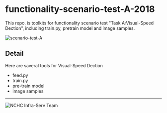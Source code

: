# functionality-scenario-test-A-2018
This repo. is toolkits for functionality scenario test "Task A:Visual-Speed Dection", including train.py, pretrain model and image samples.

![scenario-test-A](https://snag.gy/rXIzuB.jpg "scenario-test-A conceptial diagram")


## Detail
Here are saveral tools for Visual-Speed Dection 
* feed.py
* train.py
* pre-train model
* image samples

----

![NCHC Infra-Serv Team](https://snag.gy/WpiKMB.jpg "NCHC Infra-Serv Team")

